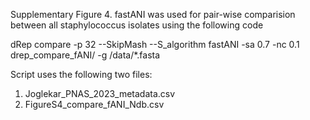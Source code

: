 Supplementary Figure 4. fastANI was used for pair-wise comparision between all staphylococcus isolates using the following code

dRep compare -p 32 --SkipMash --S_algorithm fastANI -sa 0.7 -nc 0.1 drep_compare_fANI/ -g /data/*.fasta

Script uses the following two files:
1. Joglekar_PNAS_2023_metadata.csv
2. FigureS4_compare_fANI_Ndb.csv

